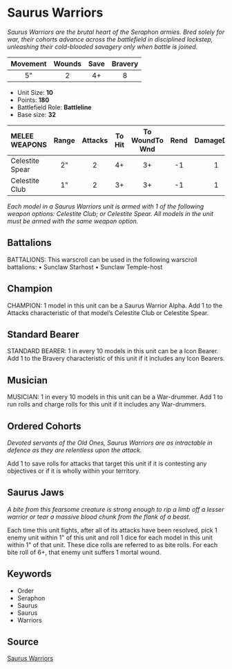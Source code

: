 # Saurus Warriors

_Saurus Warriors are the brutal heart of the Seraphon armies. Bred solely for war, their cohorts advance across the battlefield in disciplined lockstep, unleashing their cold-blooded savagery only when battle is joined._


| Movement | Wounds | Save | Bravery |
|:--------:|:------:|:----:|:-------:|
| 5" | 2 | 4+ | 8 |

* Unit Size: **10**
* Points: **180**
* Battlefield Role: **Battleline**
* Base size: **32**

| MELEE WEAPONS | Range | Attacks | To Hit | To WoundTo Wnd | Rend | DamageDmg |
|:---|:--:|:--:|:--:|:--:|:--:|:--:|
| Celestite Spear | 2" | 2 | 4+ | 3+ | -1 | 1 |
| Celestite Club | 1" | 2 | 3+ | 3+ | -1 | 1 |


_Each model in a Saurus Warriors unit is armed with 1 of the following weapon options: Celestite Club; or Celestite Spear. All models in the unit must be armed with the same weapon option._

## Battalions

BATTALIONS: This warscroll can be used in the following warscroll battalions: • Sunclaw Starhost • Sunclaw Temple-host

## Champion

CHAMPION: 1 model in this unit can be a Saurus Warrior Alpha. Add 1 to the Attacks characteristic of that model’s Celestite Club or Celestite Spear.

## Standard Bearer

STANDARD BEARER: 1 in every 10 models in this unit can be a Icon Bearer. Add 1 to the Bravery characteristic of this unit if it includes any Icon Bearers.

## Musician

MUSICIAN: 1 in every 10 models in this unit can be a War-drummer. Add 1 to run rolls and charge rolls for this unit if it includes any War-drummers.

## Ordered Cohorts

_Devoted servants of the Old Ones, Saurus Warriors are as intractable in defence as they are relentless upon the attack._

Add 1 to save rolls for attacks that target this unit if it is contesting any objectives or if it is wholly within your territory.

## Saurus Jaws

_A bite from this fearsome creature is strong enough to rip a limb off a lesser warrior or tear a massive blood chunk from the flank of a beast._

Each time this unit fights, after all of its attacks have been resolved, pick 1 enemy unit within 1" of this unit and roll 1 dice for each model in this unit within 1" of that unit. These dice rolls are referred to as bite rolls. For each bite roll of 6+, that enemy unit suffers 1 mortal wound.

## Keywords

* Order
* Seraphon
* Saurus
* Saurus
* Warriors


## Source

[Saurus Warriors](https://wahapedia.ru/aos3/factions/seraphon/Saurus-Warriors)
